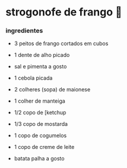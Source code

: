 # strogonofe de frango​ :chicken:

### ingredientes

- 3 peitos de frango cortados em cubos

- 1 dente de alho picado
- sal e pimenta a gosto
- 1 cebola picada
- 2 colheres (sopa) de maionese
- 1 colher de manteiga
- 1/2 copo de [ketchup
- 1/3 copo de mostarda
- 1 copo de cogumelos
- 1 copo de creme de leite
- batata palha a gosto













